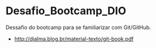 # Desafio_Bootcamp_DIO
 Dessafio do bootcamp  para se familiarizar  com Git/GitHub.

*  http://djalma.blog.br/material-texto/git-book.pdf
